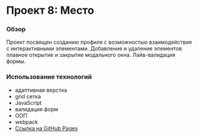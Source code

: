 # Проект 8: Место

### Обзор

 Проект посвящен созданию профиля с возможностью взаимодействия с интерактивными элементами. Добавление и удаление элементов плавное открытие и закрытие модального окна. Лайв-валидация формы.

### Использование технологий
* адаптивная верстка
* grid сетка
* JavaScript
* валидация форм
* ООП
* webpack
* [Ссылка на GitHub Pages](https://<userName>.github.io/<projectName>/)
